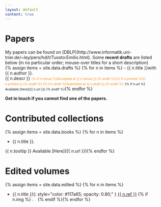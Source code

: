 ```yaml
---
layout: default
content: true
---
```


# Papers
<div markdown="1">My papers can be found on 
[DBLP](http://www.informatik.uni-trier.de/~ley/pers/hd/t/Tuosto:Emilio.html).  
Some <strong>recent drafts</strong> are listed below (in no particular order; mouse-over titles for a short description)
</div>
{% assign items = site.data.drafts %}
{% for n in items %}
- <span class="tooltip">{{ n.title }}<span class="tooltiptext">with {{ n.author }}.<br/>{{ n.descr }}</span></span>
  <span style="color:#f98811; font-size:.75em;"> {% if n.venue %}Accepted at {{ n.venue }}.{% endif %}{% if n.printed %}{{ n.printed }}.{% endif %}
  {% if n.draft %}Submitted at {{ n.draft }}.{% endif %}</span> <span markdown="1" style="font-size:75%">{% if n.url %} Available [here]({{ n.url }}) {% endif %}</span>{% endfor %}

**Get in touch if you cannot find one of the papers.**

# Contributed collections
{% assign items = site.data.books %}
{% for n in items %}
- {{ n.title }}.
<span markdown="1" class="tooltip">
<span class="tooltiptext">{{ n.tooltip }}</span> Available [Here]({{ n.url }})</span>{% endfor %}

# Edited volumes

{% assign items = site.data.edited %}
{% for n in items %}
- *{{ n.title }}*{: style="color:  #117a65; opacity: 0.80;" }
 <a href="{{ n.url }}">{{ n.ref }}</a> {% if n.img %} <img alt="{{ n.title }}" src="/home/images/{{ n.img }}" width="3%" /> {% endif %}{% endfor %}


